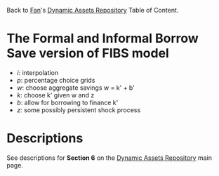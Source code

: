 Back to [Fan](https://fanwangecon.github.io)'s
[Dynamic Assets Repository](https://fanwangecon.github.io/CodeDynaAsset/) Table of Content.

# The Formal and Informal Borrow Save version of FIBS model

- *i*: interpolation
- *p*: percentage choice grids
- *w*: choose aggregate savings w = k' + b'
- *k*: choose k' given w and z
- *b*: allow for borrowing to finance k'
- *z*: some possibly persistent shock process

# Descriptions

See descriptions for **Section 6** on the [Dynamic Assets Repository](https://fanwangecon.github.io/CodeDynaAsset/) main page.
